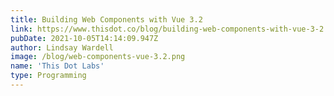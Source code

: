 ```yaml
---
title: Building Web Components with Vue 3.2
link: https://www.thisdot.co/blog/building-web-components-with-vue-3-2
pubDate: 2021-10-05T14:14:09.947Z
author: Lindsay Wardell
image: /blog/web-components-vue-3.2.png
name: 'This Dot Labs'
type: Programming
---
```


